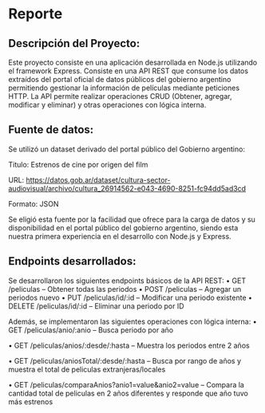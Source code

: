 # Reporte

## Descripción del Proyecto:
Este proyecto consiste en una aplicación desarrollada en Node.js utilizando el framework
Express. Consiste en una API REST que consume los datos extraídos del portal oficial de datos
públicos del gobierno argentino permitiendo gestionar la información de películas
mediante peticiones HTTP. La API permite realizar operaciones CRUD (Obtener, agregar,
modificar y eliminar) y otras operaciones con lógica interna.

## Fuente de datos:
Se utilizó un dataset derivado del portal público del Gobierno argentino:

Titulo: Estrenos de cine por origen del film

URL: https://datos.gob.ar/dataset/cultura-sector-audiovisual/archivo/cultura_26914562-e043-4690-8251-fc94dd5ad3cd

Formato: JSON

Se eligió esta fuente por la facilidad que ofrece para la carga de datos y su disponibilidad en el
portal público del gobierno argentino, siendo esta nuestra primera experiencia en el desarrollo
con Node.js y Express.

## Endpoints desarrollados:
Se desarrollaron los siguientes endpoints básicos de la API REST:
• GET /peliculas – Obtener todas las periodos
• POST /peliculas – Agregar un periodos nuevo
• PUT /peliculas/id/:id – Modificar una periodo existente
• DELETE /peliculas/id/:id – Eliminar una periodo por ID

Además, se implementaron las siguientes operaciones con lógica interna:
•	GET /peliculas/anio/:anio –  Busca periodo por año

•	GET /peliculas/anios/:desde/:hasta – Muestra los periodos entre 2 años

•	GET /peliculas/aniosTotal/:desde/:hasta – Busca por rango de años y muestra el total de peliculas extranjeras/locales

•	GET /peliculas/comparaAnios?anio1=value&anio2=value – Compara la cantidad total de peliculas en 2 años diferentes y responde que año tuvo más estrenos

